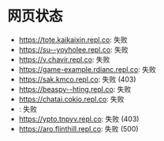 # 网页状态
- https://tote.kaikaixin.repl.co: 失败
- https://su--yoyholee.repl.co: 失败
- https://v.chavir.repl.co: 失败
- https://game-example.rdianc.repl.co: 失败
- https://sak.kmco.repl.co: 失败 (403)
- https://beaspy--hting.repl.co: 失败
- https://chatai.cokio.repl.co: 失败
- : 失败
- https://ypto.tnpyv.repl.co: 失败 (403)
- https://aro.flinthill.repl.co: 失败 (500)
